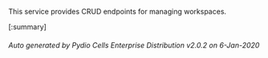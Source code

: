 






This service provides CRUD endpoints for managing workspaces.

[:summary]

###### Auto generated by Pydio Cells Enterprise Distribution v2.0.2 on 6-Jan-2020
